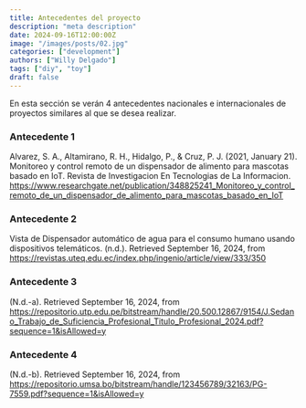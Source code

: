 ```yaml
---
title: Antecedentes del proyecto
description: "meta description"
date: 2024-09-16T12:00:00Z
image: "/images/posts/02.jpg"
categories: ["development"]
authors: ["Willy Delgado"]
tags: ["diy", "toy"]
draft: false
---
```


En esta sección se verán 4 antecedentes nacionales e internacionales de proyectos similares al que se desea realizar.

### Antecedente 1

Alvarez, S. A., Altamirano, R. H., Hidalgo, P., & Cruz, P. J. (2021, January 21). Monitoreo y control remoto de un dispensador de alimento para mascotas basado en IoT. Revista de Investigacion En Tecnologias de La Informacion. https://www.researchgate.net/publication/348825241_Monitoreo_y_control_remoto_de_un_dispensador_de_alimento_para_mascotas_basado_en_IoT

### Antecedente 2

Vista de Dispensador automático de agua para el consumo humano usando dispositivos telemáticos. (n.d.). Retrieved September 16, 2024, from https://revistas.uteq.edu.ec/index.php/ingenio/article/view/333/350

### Antecedente 3

(N.d.-a). Retrieved September 16, 2024, from https://repositorio.utp.edu.pe/bitstream/handle/20.500.12867/9154/J.Sedano_Trabajo_de_Suficiencia_Profesional_Titulo_Profesional_2024.pdf?sequence=1&isAllowed=y

### Antecedente 4

(N.d.-b). Retrieved September 16, 2024, from https://repositorio.umsa.bo/bitstream/handle/123456789/32163/PG-7559.pdf?sequence=1&isAllowed=y